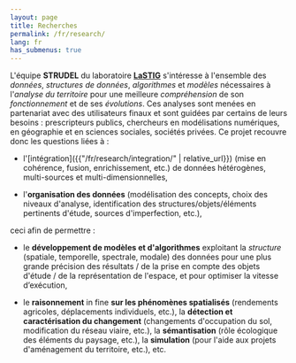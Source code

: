 ```yaml
---
layout: page
title: Recherches
permalink: /fr/research/
lang: fr
has_submenus: true
---
```


L'équipe **STRUDEL** du laboratoire **[LaSTIG](https://umr-lastig.fr)** s'intéresse à l'ensemble des *données*, *structures de données*, *algorithmes* et *modèles* nécessaires à l'*analyse du territoire* pour une meilleure *compréhension* de son *fonctionnement* et de ses *évolutions*. Ces analyses sont menées en partenariat avec des utilisateurs finaux et sont guidées par certains de leurs besoins : prescripteurs publics, chercheurs en modélisations numériques, en géographie et en sciences sociales, sociétés privées. Ce projet recouvre donc les questions liées à :

- l'[intégration]({{"/fr/research/integration/" | relative_url}}) (mise en cohérence, fusion, enrichissement, etc.) de données hétérogènes, multi-sources et multi-dimensionnelles,

- l'**organisation des données** (modélisation des concepts, choix des niveaux d'analyse, identification des structures/objets/éléments pertinents d'étude, sources d'imperfection, etc.),

ceci afin de permettre :

- le **développement de modèles et d'algorithmes** exploitant la *structure* (spatiale, temporelle, spectrale, modale) des données pour une plus grande précision des résultats / de la prise en compte des objets d'étude / de la représentation de l'espace, et pour optimiser la vitesse d’exécution,

- le **raisonnement** in fine **sur les phénomènes spatialisés** (rendements agricoles, déplacements individuels, etc.), la **détection et caractérisation du changement** (changements d'occupation du sol, modification du réseau viaire, etc.), la **sémantisation** (rôle écologique des éléments du paysage, etc.), la **simulation** (pour l'aide aux projets d'aménagement du territoire, etc.), etc.
